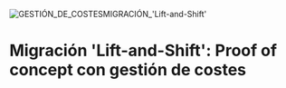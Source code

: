 ![GESTIÓN_DE_COSTESMIGRACIÓN_'Lift-and-Shift'](https://user-images.githubusercontent.com/126183973/224104945-9fa7bee9-125c-4ce4-8070-904e628c8e89.png)

# Migración 'Lift-and-Shift': Proof of concept con gestión de costes
